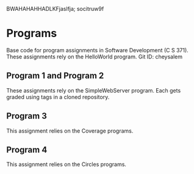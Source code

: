BWAHAHAHHADLKFjaslfja; socitruw9f

# Programs
Base code for program assignments in Software Development (C S 371). 
These assignments rely on the HelloWorld program.
Git ID: cheysalem

## Program 1 and Program 2
These assignments rely on the SimpleWebServer program. Each gets graded using tags in a cloned repository. 

## Program 3
This assignment relies on the Coverage programs. 

## Program 4
This assignment relies on the Circles programs. 

